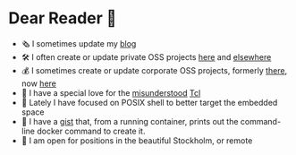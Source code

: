 # Dear Reader 📖

- 🗞 I sometimes update my [blog](https://efrecon.github.io/)
- 🛠 I often create or update private OSS projects [here](https://github.com/efrecon?tab=repositories) and [elsewhere](https://bitbucket.org/efrecon/)
- 💰 I sometimes create or update corporate OSS  projects, formerly [there](https://github.com/YanziNetworks), now [here](https://github.com/healthintegrator)
- 💖 I have a special love for the [misunderstood](http://antirez.com/articoli/tclmisunderstood.html) [Tcl](http://www.tcl-lang.org/)
- 🐚 Lately I have focused on POSIX shell to better target the embedded space
- 🐳 I have a [gist](https://gist.github.com/8ce9c75d518b6eb863f667442d7bc679) that, from a running container, prints out the command-line docker command to create it.
- 🏢 I am open for positions in the beautiful Stockholm, or remote
